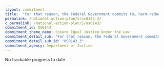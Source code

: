 ```yaml
---
layout: commitment
title:  "For that reason, the Federal Government commits to… harm-reduction, treatment, and recovery support for people with substance use disorders, including in prisons and jails;"
permalink: /national-action-plan/5/us0143-3/
c_permalink: /national-action-plan/5/us0143/
commitment_id: US0143
commitment_theme_name: Ensure Equal Justice Under the Law
commitment_detail_sub: "For that reason, the Federal Government commits to… harm-reduction, treatment, and recovery support for people with substance use disorders, including in prisons and jails;"
commitment_detail_sub_id: "US0143.3"
commitment_agency: Department of Justice
---
```


No trackable progress to date